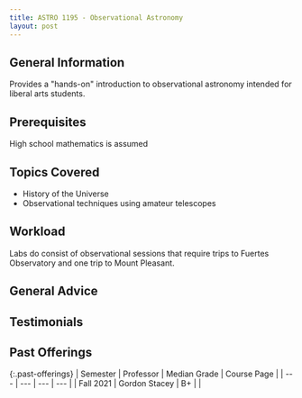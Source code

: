 ```yaml
---
title: ASTRO 1195 - Observational Astronomy
layout: post
---
```


<link rel="stylesheet" href="/main.css">

## General Information

Provides a "hands-on" introduction to observational astronomy intended for liberal arts students. 

## Prerequisites

High school mathematics is assumed

## Topics Covered

  - History of the Universe
  - Observational techniques using amateur telescopes
  
## Workload

Labs do consist of observational sessions that require trips to Fuertes Observatory and one trip to Mount Pleasant.

## General Advice

  
## Testimonials


## Past Offerings

{:.past-offerings}
| Semester | Professor | Median Grade | Course Page |
| --- | --- | --- | --- |
| Fall 2021 | Gordon Stacey | B+ |  |
